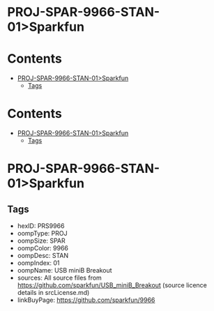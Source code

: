 
PROJ-SPAR-9966-STAN-01>Sparkfun
===============================

Contents
========

* [PROJ-SPAR-9966-STAN-01>Sparkfun](#proj-spar-9966-stan-01sparkfun)
	* [Tags](#tags)

Contents
========

* [PROJ-SPAR-9966-STAN-01>Sparkfun](#proj-spar-9966-stan-01sparkfun)
	* [Tags](#tags)

# PROJ-SPAR-9966-STAN-01>Sparkfun

## Tags

- hexID: PRS9966
- oompType: PROJ
- oompSize: SPAR
- oompColor: 9966
- oompDesc: STAN
- oompIndex: 01
- oompName: USB miniB Breakout
- sources: All source files from https://github.com/sparkfun/USB_miniB_Breakout (source licence details in srcLicense.md)
- linkBuyPage: https://github.com/sparkfun/9966

